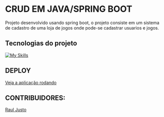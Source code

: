 # CRUD EM JAVA/SPRING BOOT

Projeto desenvolvido usando spring boot, o projeto consiste em um sistema de cadastro de uma loja de jogos onde pode-se cadastrar usuarios e jogos. 

## Tecnologias do projeto

<!--- # "Verify icons availability here https://github.com/tandpfun/skill-icons" -->

[![My Skills](https://skillicons.dev/icons?i=java,postman,spring,supabase,postgres,html,css,js)](https://skillicons.dev)

## DEPLOY

<a href=https://cadastro-l1yw.onrender.com/>Veja a aplicação rodando</a>

## CONTRIBUIDORES:

<a href=https://github.com/Raul691/>Raul Justo</a>
